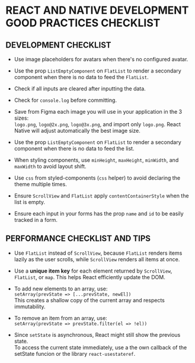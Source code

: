 # REACT AND NATIVE DEVELOPMENT GOOD PRACTICES CHECKLIST

## DEVELOPMENT CHECKLIST

- Use image placeholders for avatars when there's no configured avatar.

- Use the prop `ListEmptyComponent` on `FlatList` to render a secondary component when there is no data to feed the `FlatList`.

- Check if all inputs are cleared after inputting the data.

- Check for `console.log` before committing.

- Save from Figma each image you will use in your application in the 3 sizes:  
  `logo.png`, `logo@2x.png`, `logo@3x.png`, and import only `logo.png`. React Native will adjust automatically the best image size.

- Use the prop `ListEmptyComponent` on `FlatList` to render a secondary component when there is no data to feed the list.

- When styling components, use `minHeight`, `maxHeight`, `minWidth`, and `maxWidth` to avoid layout shift.

- Use `css` from styled-components (`css` helper) to avoid declaring the theme multiple times.

- Ensure `ScrollView` and `FlatList` apply `contentContainerStyle` when the list is empty.

- Ensure each input in your forms has the prop `name` and `id` to be easily tracked in a form.


## PERFORMANCE CHECKLIST AND TIPS 

- Use `FlatList` instead of `ScrollView`, because `FlatList` renders items lazily as the user scrolls, while `ScrollView` renders all items at once.

- Use a **unique item key** for each element returned by `ScrollView`, `FlatList`, or `map`. This helps React efficiently update the DOM.

- To add new elements to an array, use:  
  `setArray(prevState => [...prevState, newEl])`  
  This creates a shallow copy of the current array and respects immutability.

- To remove an item from an array, use:  
  `setArray(prevState => prevState.filter(el => !el))`

- Since `setState` is asynchronous, React might still show the previous state.  
  To access the current state immediately, use a the own callback of the setState funcion or the library `react-usestateref`.
